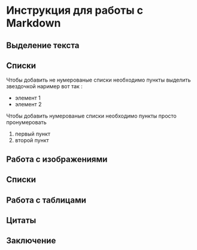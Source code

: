 # Инструкция для работы с Markdown

## Выделение текста

## Списки

Чтобы добавить не нумерованые списки необходимо пункты выделить звездочкой наример вот так :
* элемент 1 
* элемент 2 

Чтобы добавить нумерованые списки необходимо пункты просто пронумеровать 
1. первый пункт 
2. второй пункт

## Работа с изображениями

## Списки

## Работа с таблицами

## Цитаты

## Заключение 